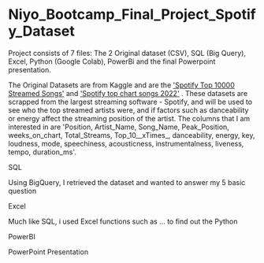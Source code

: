 # Niyo_Bootcamp_Final_Project_Spotify_Dataset

Project consists of 7 files: The 2 Original dataset (CSV), SQL (Big Query), Excel, Python (Google Colab), PowerBi and the final Powerpoint presentation.

The Original Datasets are from Kaggle and are the ['Spotify Top 10000 Streamed Songs'](https://www.kaggle.com/datasets/rakkesharv/spotify-top-10000-streamed-songs?datasetId=2777839&sortBy=dateCreated&sort=most-comments) and ['Spotify top chart songs 2022'](https://www.kaggle.com/datasets/sveta151/spotify-top-chart-songs-2022) . These datasets are scrapped from the largest streaming software - Spotify, and will be used to see who the top streamed artists were, and if factors such as danceability or energy affect the streaming position of the artist. The columns that I am interested in are 'Position, Artist_Name, Song_Name, Peak_Position, weeks_on_chart, Total_Streams, Top_10__xTimes_, danceability, energy, key, loudness, mode, speechiness, acousticness, instrumentalness, liveness, tempo, duration_ms'.

SQL

Using BigQuery, I retrieved the dataset and wanted to answer my 5 basic question

Excel

Much like SQL, i used Excel functions such as ... to find out the 
Python



PowerBI

PowerPoint Presentation
